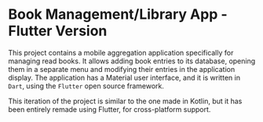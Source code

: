 # Book Management/Library App - Flutter Version

This project contains a mobile aggregation application specifically for managing read books. It allows adding book entries to its database, opening them in a separate menu and modifying their entries in the application display. The application has a Material user interface, and it is written in `Dart`, using the `Flutter` open source framework.

This iteration of the project is similar to the one made in Kotlin, but it has been entirely remade using Flutter, for cross-platform support.
